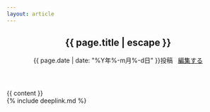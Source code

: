 ```yaml
---
layout: article
---
```

<article class="post" itemscope itemtype="http://schema.org/BlogPosting">
<header class="post-header">
<h1 itemprop="name headline">{{ page.title | escape }}</h1>
<p class="meta">
{{ page.date | date: "%Y年%-m月%-d日" }}投稿
&nbsp;
<i class="fa fa-pencil fa-fw"></i>
<a href="https://github.com/kikuzukikai/mvxtheme/blob/master/{{ page.path }}" alt="Edit">
編集する
</a>
</p>
</header>
<div class="post-content" itemprop="articleBody">
{{ content }}
</div>
</article>
{% include deeplink.md %}
